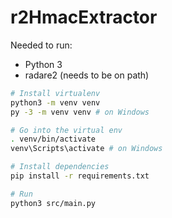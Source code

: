 # r2HmacExtractor

Needed to run:

- Python 3
- radare2 (needs to be on path)

```bash
# Install virtualenv
python3 -m venv venv
py -3 -m venv venv # on Windows

# Go into the virtual env
. venv/bin/activate
venv\Scripts\activate # on Windows

# Install dependencies
pip install -r requirements.txt

# Run
python3 src/main.py
```
